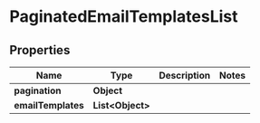 

# PaginatedEmailTemplatesList

## Properties

Name | Type | Description | Notes
------------ | ------------- | ------------- | -------------
**pagination** | **Object** |  | 
**emailTemplates** | **List&lt;Object&gt;** |  | 




